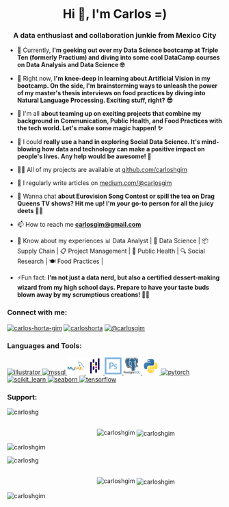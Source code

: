<h1 align="center">Hi 👋, I'm Carlos =)</h1>
<h3 align="center">A data enthusiast and collaboration junkie from Mexico City</h3>

- 🔭 Currently, **I'm geeking out over my Data Science bootcamp at Triple Ten (formerly Practium) and diving into some cool DataCamp courses on Data Analysis and Data Science 🤓**

- 🌱 Right now, **I'm knee-deep in learning about Artificial Vision in my bootcamp. On the side, I'm brainstorming ways to unleash the power of my master's thesis interviews on food practices by diving into Natural Language Processing. Exciting stuff, right? 😎**

- 👯 I'm all **about teaming up on exciting projects that combine my background in Communication, Public Health, and Food Practices with the tech world. Let's make some magic happen! ✨**

- 🤝 I could **really use a hand in exploring Social Data Science. It's mind-blowing how data and technology can make a positive impact on people's lives. Any help would be awesome! 🙏**

- 👨‍💻 All of my projects are available at [github.com/carloshgim](github.com/carloshgim)

- 📝 I regularly write articles on [medium.com/@carlosgim](medium.com/@carlosgim)

- 💬 Wanna chat **about Eurovision Song Contest or spill the tea on Drag Queens TV shows? Hit me up! I'm your go-to person for all the juicy deets 🎤💃**

- 📫 How to reach me **carlosgim@gmail.com**

- 📄 Know about my experiences 📊 Data Analyst | 🧪 Data Science | 📦 Supply Chain | 📋 Project Management | 🏥 Public Health | 🔍 Social Research | 🍽️ Food Practices |

- ⚡Fun fact: **I'm not just a data nerd, but also a certified dessert-making wizard from my high school days. Prepare to have your taste buds blown away by my scrumptious creations! 🍰🎩**

<h3 align="left">Connect with me:</h3>
<p align="left">
<a href="https://linkedin.com/in/carlos-horta-gim" target="blank"><img align="center" src="https://raw.githubusercontent.com/rahuldkjain/github-profile-readme-generator/master/src/images/icons/Social/linked-in-alt.svg" alt="carlos-horta-gim" height="30" width="40" /></a>
<a href="https://kaggle.com/carloshorta" target="blank"><img align="center" src="https://raw.githubusercontent.com/rahuldkjain/github-profile-readme-generator/master/src/images/icons/Social/kaggle.svg" alt="carloshorta" height="30" width="40" /></a>
<a href="https://medium.com/@carlosgim" target="blank"><img align="center" src="https://raw.githubusercontent.com/rahuldkjain/github-profile-readme-generator/master/src/images/icons/Social/medium.svg" alt="@carlosgim" height="30" width="40" /></a>
</p>

<h3 align="left">Languages and Tools:</h3>
<p align="left"> <a href="https://www.adobe.com/in/products/illustrator.html" target="_blank" rel="noreferrer"> <img src="https://www.vectorlogo.zone/logos/adobe_illustrator/adobe_illustrator-icon.svg" alt="illustrator" width="40" height="40"/> </a> <a href="https://www.microsoft.com/en-us/sql-server" target="_blank" rel="noreferrer"> <img src="https://www.svgrepo.com/show/303229/microsoft-sql-server-logo.svg" alt="mssql" width="40" height="40"/> </a> <a href="https://www.mysql.com/" target="_blank" rel="noreferrer"> <img src="https://raw.githubusercontent.com/devicons/devicon/master/icons/mysql/mysql-original-wordmark.svg" alt="mysql" width="40" height="40"/> </a> <a href="https://pandas.pydata.org/" target="_blank" rel="noreferrer"> <img src="https://raw.githubusercontent.com/devicons/devicon/2ae2a900d2f041da66e950e4d48052658d850630/icons/pandas/pandas-original.svg" alt="pandas" width="40" height="40"/> </a> <a href="https://www.photoshop.com/en" target="_blank" rel="noreferrer"> <img src="https://raw.githubusercontent.com/devicons/devicon/master/icons/photoshop/photoshop-line.svg" alt="photoshop" width="40" height="40"/> </a> <a href="https://www.postgresql.org" target="_blank" rel="noreferrer"> <img src="https://raw.githubusercontent.com/devicons/devicon/master/icons/postgresql/postgresql-original-wordmark.svg" alt="postgresql" width="40" height="40"/> </a> <a href="https://www.python.org" target="_blank" rel="noreferrer"> <img src="https://raw.githubusercontent.com/devicons/devicon/master/icons/python/python-original.svg" alt="python" width="40" height="40"/> </a> <a href="https://pytorch.org/" target="_blank" rel="noreferrer"> <img src="https://www.vectorlogo.zone/logos/pytorch/pytorch-icon.svg" alt="pytorch" width="40" height="40"/> </a> <a href="https://scikit-learn.org/" target="_blank" rel="noreferrer"> <img src="https://upload.wikimedia.org/wikipedia/commons/0/05/Scikit_learn_logo_small.svg" alt="scikit_learn" width="40" height="40"/> </a> <a href="https://seaborn.pydata.org/" target="_blank" rel="noreferrer"> <img src="https://seaborn.pydata.org/_images/logo-mark-lightbg.svg" alt="seaborn" width="40" height="40"/> </a> <a href="https://www.tensorflow.org" target="_blank" rel="noreferrer"> <img src="https://www.vectorlogo.zone/logos/tensorflow/tensorflow-icon.svg" alt="tensorflow" width="40" height="40"/> </a> </p>

<h3 align="left">Support:</h3>
<p><a href="https://www.buymeacoffee.com/carloshg"> <img align="left" src="https://cdn.buymeacoffee.com/buttons/v2/default-yellow.png" height="50" width="210" alt="carloshg" /></a></p><br><br>

<p><img align="left" src="https://github-readme-stats.vercel.app/api/top-langs?username=carloshgim&show_icons=true&locale=en&layout=compact" alt="carloshgim" /></p>

<p>&nbsp;<img align="center" src="https://github-readme-stats.vercel.app/api?username=carloshgim&show_icons=true&locale=en" alt="carloshgim" /></p>

<p><img align="center" src="https://github-readme-streak-stats.herokuapp.com/?user=carloshgim&" alt="carloshgim" /></p>

<p><a href="https://www.buymeacoffee.com/carloshg"> <img align="left" src="https://cdn.buymeacoffee.com/buttons/v2/default-yellow.png" height="50" width="210" alt="carloshg" /></a></p><br><br>

<p><img align="left" src="https://github-readme-stats.vercel.app/api/top-langs?username=carloshgim&show_icons=true&locale=en&layout=compact" alt="carloshgim" /></p>

<p>&nbsp;<img align="center" src="https://github-readme-stats.vercel.app/api?username=carloshgim&show_icons=true&locale=en" alt="carloshgim" /></p>

<p><img align="center" src="https://github-readme-streak-stats.herokuapp.com/?user=carloshgim&" alt="carloshgim" /></p>
